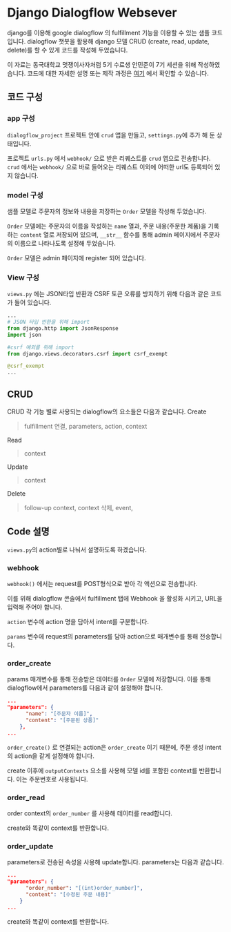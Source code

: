 # Django Dialogflow Websever

django를 이용해 google dialogflow 의 fulfillment 기능을 이용할 수 있는 샘플 코드입니다. dialogflow 챗봇을 활용해 django 모델 CRUD (create, read, update, delete)를 할 수 있게 코드를 작성해 두었습니다.


이 자료는 동국대학교 멋쟁이사자처럼 5기 수료생 안민준이 7기 세션을 위해 작성하였습니다.
코드에 대한 자세한 설명 또는 제작 과정은 <a href="https://ymgym.github.io/%EC%95%84%ED%94%88%EC%A7%80%EB%A0%81%EC%9D%B4/2019/08/13/dialogflow(1).html">여기</a> 에서 확인할 수 있습니다.


## 코드 구성

### app 구성

`dialogflow_project` 프로젝트 안에 `crud` 앱을 만들고, `settings.py`에 추가 해 둔 상태입니다.

프로젝트 `urls.py` 에서 `webhook/` 으로 받은 리퀘스트를 `crud` 앱으로 전송합니다. `crud` 에서는 `webhook/` 으로 바로 들어오는 리퀘스트 이외에 어떠한 url도 등록되어 있지 않습니다.

### model 구성

샘플 모델로 주문자의 정보와 내용을 저장하는 `Order` 모델을 작성해 두었습니다. 

`Order` 모델에는 주문자의 이름을 작성하는 `name` 열과, 주문 내용(주문한 제품)을 기록하는 `content` 열로 저장되어 있으며, `__str__` 함수를 통해 admin 페이지에서 주문자의 이름으로 나타나도록 설정해 두었습니다.

`Order` 모델은 admin 페이지에 register 되어 있습니다.

### View 구성

`views.py` 에는 JSON타입 반환과 CSRF 토큰 오류를 방지하기 위해 다음과 같은 코드가 들어 있습니다.

~~~python
...
# JSON 타입 반환을 위해 import
from django.http import JsonResponse
import json

#csrf 예외를 위해 import
from django.views.decorators.csrf import csrf_exempt

@csrf_exempt
...
~~~
## CRUD

CRUD 각 기능 별로 사용되는 dialogflow의 요소들은 다음과 같습니다.
Create
> fulfillment 연결, parameters, action, context

Read
> context

Update
> context

Delete
> follow-up context, context 삭제, event,


## Code 설명

`views.py`의 action별로 나눠서 설명하도록 하겠습니다.

### webhook

`webhook()` 에서는 request를 POST형식으로 받아 각 액션으로 전송합니다.

이를 위해 dialogflow 콘솔에서 fulfillment 탭에 Webhook 을 활성화 시키고, URL을 입력해 주어야 합니다.

`action` 변수에 action 명을 담아서 intent를 구분합니다. 

`params` 변수에 request의 parameters를 담아 action으로 매개변수를 통해 전송합니다.

### order_create

params 매개변수를 통해 전송받은 데이터를 `Order` 모델에 저장합니다. 이를 통해 dialogflow에서 parameters를 다음과 같이 설정해야 합니다.

~~~JSON
...
"parameters": {
      "name": "[주문자 이름]",
      "content": "[주문된 상품]"
    },
...
~~~

`order_create()` 로 연결되는 action은 `order_create` 이기 때문에, 주문 생성 intent의 action을 같게 설정해야 합니다.

create 이후에 `outputContexts` 요소를 사용해 모델 id를 포함한 context를 반환합니다. 이는 주문번호로 사용됩니다.

### order_read

order context의 `order_number` 를 사용해 데이터를 read합니다.

create와 똑같이 context를 반환합니다.

### order_update

parameters로 전송된 속성을 사용해 update합니다.
parameters는 다음과 같습니다.

~~~json
...
"parameters": {
      "order_number": "[(int)order_number]",
      "content": "[수정된 주문 내용]"
    }
...
~~~

create와 똑같이 context를 반환합니다.
### 
<!--stackedit_data:
eyJoaXN0b3J5IjpbLTE4OTkxNTE2NzEsMTUzMTYxOTczNSw5NT
Y4ODU2NDQsLTE1Nzc1NjQwMzUsMTE0ODU1MTM0MCw2OTEyOTU2
NjIsLTEwNTU0MDY2MTZdfQ==
-->